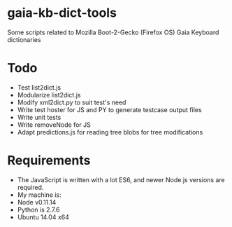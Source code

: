gaia-kb-dict-tools
==================

Some scripts related to Mozilla Boot-2-Gecko (Firefox OS) Gaia Keyboard dictionaries


# Todo
* Test list2dict.js
 * Modularize list2dict.js
 * Modify xml2dict.py to suit test's need
 * Write test hoster for JS and PY to generate testcase output files
 * Write unit tests
* Write removeNode for JS
* Adapt predictions.js for reading tree blobs for tree modifications

# Requirements
* The JavaScript is written with a lot ES6, and newer Node.js versions are required.
* My machine is:
 * Node v0.11.14
 * Python is 2.7.6
 * Ubuntu 14.04 x64
